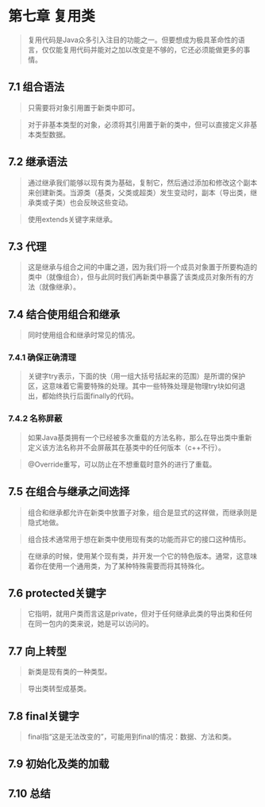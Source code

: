 # 第七章 复用类
> 复用代码是Java众多引入注目的功能之一。但要想成为极具革命性的语言，仅仅能复用代码并能对之加以改变是不够的，它还必须能做更多的事情。

## 7.1 组合语法
> 只需要将对象引用置于新类中即可。

> 对于非基本类型的对象，必须将其引用置于新的类中，但可以直接定义非基本类型数据。

## 7.2 继承语法
> 通过继承我们能够以现有类为基础，复制它，然后通过添加和修改这个副本来创建新类。当源类（基类，父类或超类）发生变动时，副本（导出类，继承类或子类）也会反映这些变动。

> 使用extends关键字来继承。

## 7.3 代理
> 这是继承与组合之间的中庸之道，因为我们将一个成员对象置于所要构造的类中（就像组合），但与此同时我们再新类中暴露了该类成员对象所有的方法（就像继承）。

## 7.4 结合使用组合和继承
> 同时使用组合和继承时常见的情况。

### 7.4.1 确保正确清理
> 关键字try表示，下面的快（用一组大括号括起来的范围）是所谓的保护区，这意味着它需要特殊的处理。其中一些特殊处理是物理try块如何退出，都始终执行后面finally的代码。

### 7.4.2 名称屏蔽
> 如果Java基类拥有一个已经被多次重载的方法名称，那么在导出类中重新定义该方法名称并不会屏蔽其在基类中的任何版本（c++不行）。

> @Override重写，可以防止在不想重载时意外的进行了重载。

## 7.5 在组合与继承之间选择
> 组合和继承都允许在新类中放置子对象，组合是显式的这样做，而继承则是隐式地做。

> 组合技术通常用于想在新类中使用现有类的功能而非它的接口这种情形。

> 在继承的时候，使用某个现有类，并开发一个它的特色版本。通常，这意味着你在使用一个通用类，为了某种特殊需要而将其特殊化。

## 7.6 protected关键字
> 它指明，就用户类而言这是private，但对于任何继承此类的导出类和任何在同一包内的类来说，她是可以访问的。

## 7.7 向上转型
> 新类是现有类的一种类型。

> 导出类转型成基类。

## 7.8 final关键字
> final指“这是无法改变的”，可能用到final的情况：数据、方法和类。

## 7.9 初始化及类的加载
> 

## 7.10 总结
> 